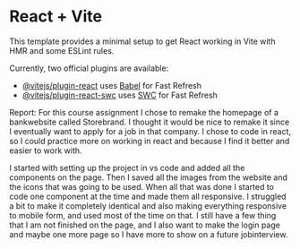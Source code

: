# React + Vite

This template provides a minimal setup to get React working in Vite with HMR and some ESLint rules.

Currently, two official plugins are available:

- [@vitejs/plugin-react](https://github.com/vitejs/vite-plugin-react/blob/main/packages/plugin-react/README.md) uses [Babel](https://babeljs.io/) for Fast Refresh
- [@vitejs/plugin-react-swc](https://github.com/vitejs/vite-plugin-react-swc) uses [SWC](https://swc.rs/) for Fast Refresh

Report: 
For this course assignment I chose to remake the homepage of a bankwebsite called Storebrand. I thought it would be nice to remake it since I eventually want to apply for a job in that company. 
I chose to code in react, so I could practice more on working in react and because I find it better and easier to work with. 

I started with setting up the project in vs code and added all the components on the page. Then I saved all the images from the website and the icons that was going to be used. When all that was done I started to code one component at the time and made them all responsive. I struggled a bit to make it completely identical and also making everything responsive to mobile form, and used most of the time on that. I still have a few thing that I am not finished on the page, and I also want to make the login page and maybe one more page so I have more to show on a future jobinterview. 


